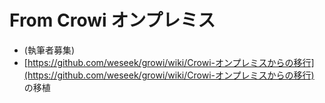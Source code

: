 # From Crowi オンプレミス

* \(執筆者募集\)
* [https://github.com/weseek/growi/wiki/Crowi-オンプレミスからの移行](https://github.com/weseek/growi/wiki/Crowi-オンプレミスからの移行) の移植

